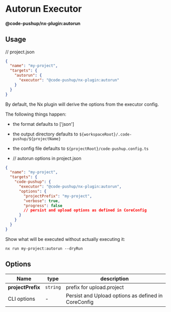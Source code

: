 # Autorun Executor

#### @code-pushup/nx-plugin:autorun

## Usage

// project.json

```json
{
  "name": "my-project",
  "targets": {
    "autorun": {
      "executor": "@code-pushup/nx-plugin:autorun"
    }
  }
}
```

By default, the Nx plugin will derive the options from the executor config.

The following things happen:

- the format defaults to ['json']
- the output directory defaults to `${workspaceRoot}/.code-pushup/${projectName}`
- the config file defaults to `${projectRoot}/code-pushup.config.ts`

- // autorun options in project.json

```json
{
  "name": "my-project",
  "targets": {
    "code-pushup": {
      "executor": "@code-pushup/nx-plugin:autorun",
      "options": {
        "projectPrefix": "my-project",
        "verbose": true,
        "progress": false
        // persist and upload options as defined in CoreConfig
      }
    }
  }
}
```

Show what will be executed without actually executing it:

`nx run my-project:autorun --dryRun`

## Options

| Name              | type     | description                                         |
| ----------------- | -------- | --------------------------------------------------- |
| **projectPrefix** | `string` | prefix for upload.project                           |
| CLI options       | -        | Persist and Upload options as defined in CoreConfig |

